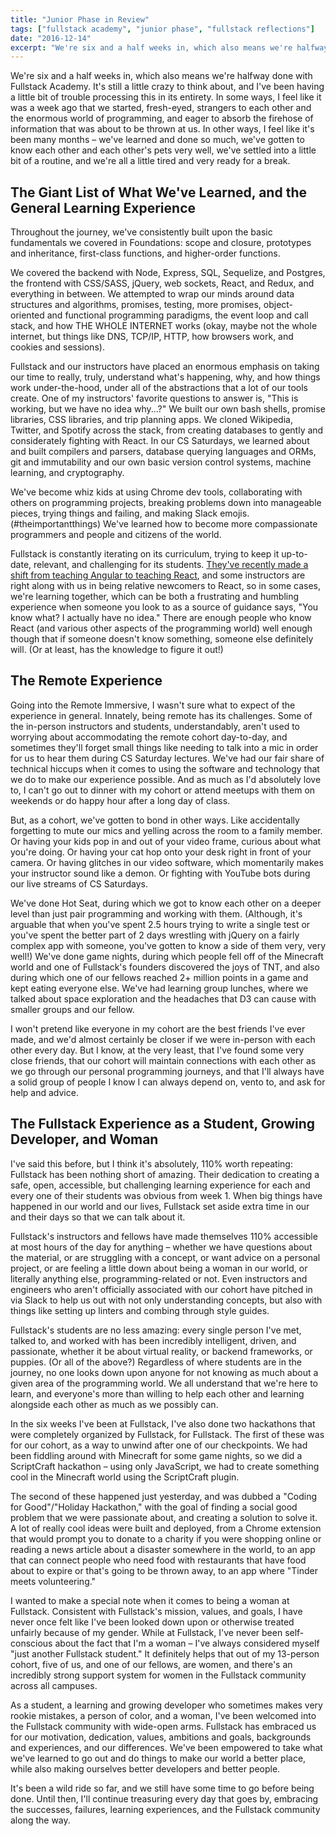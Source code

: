```yaml
---
title: "Junior Phase in Review"
tags: ["fullstack academy", "junior phase", "fullstack reflections"]
date: "2016-12-14"
excerpt: "We're six and a half weeks in, which also means we're halfway done with Fullstack Academy. It's still a little crazy to think about, and I've been having a little bit of trouble processing this in its entirety."
---
```


We're six and a half weeks in, which also means we're halfway done with Fullstack Academy. It's still a little crazy to think about, and I've been having a little bit of trouble processing this in its entirety. In some ways, I feel like it was a week ago that we started, fresh-eyed, strangers to each other and the enormous world of programming, and eager to absorb the firehose of information that was about to be thrown at us. In other ways, I feel like it's been many months – we've learned and done so much, we've gotten to know each other and each other's pets very well, we've settled into a little bit of a routine, and we're all a little tired and very ready for a break.

## The Giant List of What We've Learned, and the General Learning Experience

Throughout the journey, we've consistently built upon the basic fundamentals we covered in Foundations: scope and closure, prototypes and inheritance, first-class functions, and higher-order functions.

We covered the backend with Node, Express, SQL, Sequelize, and Postgres, the frontend with CSS/SASS, jQuery, web sockets, React, and Redux, and everything in between. We attempted to wrap our minds around data structures and algorithms, promises, testing, more promises, object-oriented and functional programming paradigms, the event loop and call stack, and how THE WHOLE INTERNET works (okay, maybe not the whole internet, but things like DNS, TCP/IP, HTTP, how browsers work, and cookies and sessions).

Fullstack and our instructors have placed an enormous emphasis on taking our time to really, truly, understand what's happening, why, and how things work under-the-hood, under all of the abstractions that a lot of our tools create. One of my instructors' favorite questions to answer is, "This is working, but we have no idea why...?" We built our own bash shells, promise libraries, CSS libraries, and trip planning apps. We cloned Wikipedia, Twitter, and Spotify across the stack, from creating databases to gently and considerately fighting with React. In our CS Saturdays, we learned about and built compilers and parsers, database querying languages and ORMs, git and immutability and our own basic version control systems, machine learning, and cryptography.

We've become whiz kids at using Chrome dev tools, collaborating with others on programming projects, breaking problems down into manageable pieces, trying things and failing, and making Slack emojis. (#theimportantthings) We've learned how to become more compassionate programmers and people and citizens of the world.

Fullstack is constantly iterating on its curriculum, trying to keep it up-to-date, relevant, and challenging for its students. [They've recently made a shift from teaching Angular to teaching React](https://www.fullstackacademy.com/writing/angular-to-react-fullstack-academy-updates-its-curriculum), and some instructors are right along with us in being relative newcomers to React, so in some cases, we're learning together, which can be both a frustrating and humbling experience when someone you look to as a source of guidance says, "You know what? I actually have no idea." There are enough people who know React (and various other aspects of the programming world) well enough though that if someone doesn't know something, someone else definitely will. (Or at least, has the knowledge to figure it out!)

## The Remote Experience

Going into the Remote Immersive, I wasn't sure what to expect of the experience in general. Innately, being remote has its challenges. Some of the in-person instructors and students, understandably, aren't used to worrying about accommodating the remote cohort day-to-day, and sometimes they'll forget small things like needing to talk into a mic in order for us to hear them during CS Saturday lectures. We've had our fair share of technical hiccups when it comes to using the software and technology that we do to make our experience possible. And as much as I'd absolutely love to, I can't go out to dinner with my cohort or attend meetups with them on weekends or do happy hour after a long day of class.

But, as a cohort, we've gotten to bond in other ways. Like accidentally forgetting to mute our mics and yelling across the room to a family member. Or having your kids pop in and out of your video frame, curious about what you're doing. Or having your cat hop onto your desk right in front of your camera. Or having glitches in our video software, which momentarily makes your instructor sound like a demon. Or fighting with YouTube bots during our live streams of CS Saturdays.

We've done Hot Seat, during which we got to know each other on a deeper level than just pair programming and working with them. (Although, it's arguable that when you've spent 2.5 hours trying to write a single test or you've spent the better part of 2 days wrestling with jQuery on a fairly complex app with someone, you've gotten to know a side of them very, very well!) We've done game nights, during which people fell off of the Minecraft world and one of Fullstack's founders discovered the joys of TNT, and also during which one of our fellows reached 2+ million points in a game and kept eating everyone else. We've had learning group lunches, where we talked about space exploration and the headaches that D3 can cause with smaller groups and our fellow.

I won't pretend like everyone in my cohort are the best friends I've ever made, and we'd almost certainly be closer if we were in-person with each other every day. But I know, at the very least, that I've found some very close friends, that our cohort will maintain connections with each other as we go through our personal programming journeys, and that I'll always have a solid group of people I know I can always depend on, vento to, and ask for help and advice.

## The Fullstack Experience as a Student, Growing Developer, and Woman

I've said this before, but I think it's absolutely, 110% worth repeating: Fullstack has been nothing short of amazing. Their dedication to creating a safe, open, accessible, but challenging learning experience for each and every one of their students was obvious from week 1. When big things have happened in our world and our lives, Fullstack set aside extra time in our and their days so that we can talk about it.

Fullstack's instructors and fellows have made themselves 110% accessible at most hours of the day for anything – whether we have questions about the material, or are struggling with a concept, or want advice on a personal project, or are feeling a little down about being a woman in our world, or literally anything else, programming-related or not. Even instructors and engineers who aren't officially associated with our cohort have pitched in via Slack to help us out with not only understanding concepts, but also with things like setting up linters and combing through style guides.

Fullstack's students are no less amazing: every single person I've met, talked to, and worked with has been incredibly intelligent, driven, and passionate, whether it be about virtual reality, or backend frameworks, or puppies. (Or all of the above?) Regardless of where students are in the journey, no one looks down upon anyone for not knowing as much about a given area of the programming world. We all understand that we're here to learn, and everyone's more than willing to help each other and learning alongside each other as much as we possibly can.

In the six weeks I've been at Fullstack, I've also done two hackathons that were completely organized by Fullstack, for Fullstack. The first of these was for our cohort, as a way to unwind after one of our checkpoints. We had been fiddling around with Minecraft for some game nights, so we did a ScriptCraft hackathon – using only JavaScript, we had to create something cool in the Minecraft world using the ScriptCraft plugin.

The second of these happened just yesterday, and was dubbed a "Coding for Good"/"Holiday Hackathon," with the goal of finding a social good problem that we were passionate about, and creating a solution to solve it. A lot of really cool ideas were built and deployed, from a Chrome extension that would prompt you to donate to a charity if you were shopping online or reading a news article about a disaster somewhere in the world, to an app that can connect people who need food with restaurants that have food about to expire or that's going to be thrown away, to an app where "Tinder meets volunteering."

I wanted to make a special note when it comes to being a woman at Fullstack. Consistent with Fullstack's mission, values, and goals, I have never once felt like I've been looked down upon or otherwise treated unfairly because of my gender. While at Fullstack, I've never been self-conscious about the fact that I'm a woman – I've always considered myself "just another Fullstack student." It definitely helps that out of my 13-person cohort, five of us, and one of our fellows, are women, and there's an incredibly strong support system for women in the Fullstack community across all campuses.

As a student, a learning and growing developer who sometimes makes very rookie mistakes, a person of color, and a woman, I've been welcomed into the Fullstack community with wide-open arms. Fullstack has embraced us for our motivation, dedication, values, ambitions and goals, backgrounds and experiences, and our differences. We've been empowered to take what we've learned to go out and do things to make our world a better place, while also making ourselves better developers and better people.

It's been a wild ride so far, and we still have some time to go before being done. Until then, I'll continue treasuring every day that goes by, embracing the successes, failures, learning experiences, and the Fullstack community along the way.
